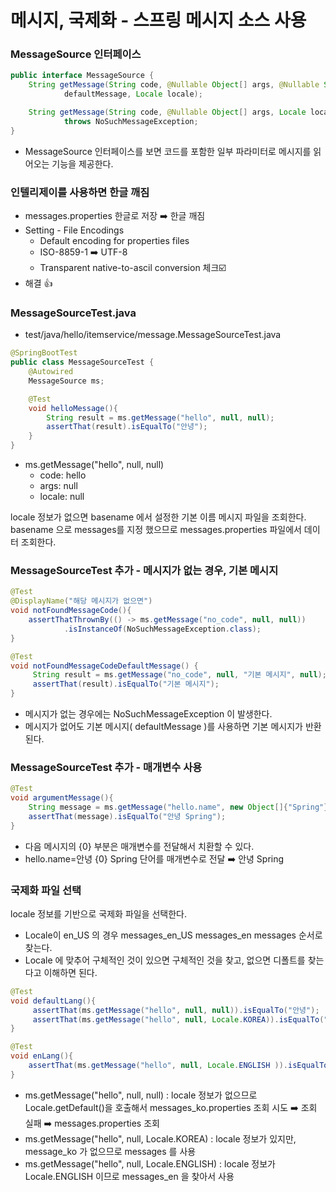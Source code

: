 
# 메시지, 국제화 - 스프링 메시지 소스 사용

### MessageSource 인터페이스

```java
public interface MessageSource {
    String getMessage(String code, @Nullable Object[] args, @Nullable String
            defaultMessage, Locale locale);

    String getMessage(String code, @Nullable Object[] args, Locale locale)
            throws NoSuchMessageException;
}
```
- MessageSource 인터페이스를 보면 코드를 포함한 일부 파라미터로 메시지를 읽어오는 기능을 제공한다.

### 인텔리제이를 사용하면 한글 깨짐

- messages.properties 한글로 저장 ➡️ 한글 깨짐
- Setting - File Encodings
  - Default encoding for properties files
  - ISO-8859-1 ➡️ UTF-8
  - Transparent native-to-ascil conversion 체크☑️
- 해결 👍 

### MessageSourceTest.java

- test/java/hello/itemservice/message.MessageSourceTest.java

```java
@SpringBootTest
public class MessageSourceTest {
    @Autowired
    MessageSource ms;

    @Test
    void helloMessage(){
        String result = ms.getMessage("hello", null, null);
        assertThat(result).isEqualTo("안녕");
    }
}
```

- ms.getMessage("hello", null, null)
  - code: hello
  - args: null
  - locale: null

locale 정보가 없으면 basename 에서 설정한 기본 이름 메시지 파일을 조회한다. basename 으로 messages를
지정 했으므로 messages.properties 파일에서 데이터 조회한다.

### MessageSourceTest 추가 - 메시지가 없는 경우, 기본 메시지
```java
@Test
@DisplayName("해당 메시지가 없으면")
void notFoundMessageCode(){
    assertThatThrownBy(() -> ms.getMessage("no_code", null, null))
            .isInstanceOf(NoSuchMessageException.class);
}

@Test
void notFoundMessageCodeDefaultMessage() {
     String result = ms.getMessage("no_code", null, "기본 메시지", null);
     assertThat(result).isEqualTo("기본 메시지");
}
```

- 메시지가 없는 경우에는 NoSuchMessageException 이 발생한다.
- 메시지가 없어도 기본 메시지( defaultMessage )를 사용하면 기본 메시지가 반환된다.

### MessageSourceTest 추가 - 매개변수 사용

```java
@Test
void argumentMessage(){
    String message = ms.getMessage("hello.name", new Object[]{"Spring"}, null);
    assertThat(message).isEqualTo("안녕 Spring");
}
```
- 다음 메시지의 {0} 부분은 매개변수를 전달해서 치환할 수 있다.
- hello.name=안녕 {0} Spring 단어를 매개변수로 전달 ➡️ 안녕 Spring

### 국제화 파일 선택

locale 정보를 기반으로 국제화 파일을 선택한다.
- Locale이 en_US 의 경우 messages_en_US messages_en messages 순서로 찾는다.
- Locale 에 맞추어 구체적인 것이 있으면 구체적인 것을 찾고, 없으면 디폴트를 찾는다고 이해하면 된다.

```java
@Test
void defaultLang(){
     assertThat(ms.getMessage("hello", null, null)).isEqualTo("안녕");
     assertThat(ms.getMessage("hello", null, Locale.KOREA)).isEqualTo("안녕");
}

@Test
void enLang(){
    assertThat(ms.getMessage("hello", null, Locale.ENGLISH )).isEqualTo("hello");
}
```

- ms.getMessage("hello", null, null) : locale 정보가 없으므로 Locale.getDefault()을 호출해서 messages_ko.properties 
  조회 시도 ➡️ 조회 실패 ➡️ messages.properties 조회
- ms.getMessage("hello", null, Locale.KOREA) : locale 정보가 있지만, message_ko 가 없으므로 messages 를 사용
- ms.getMessage("hello", null, Locale.ENGLISH) : locale 정보가 Locale.ENGLISH 이므로 messages_en 을 찾아서 사용





